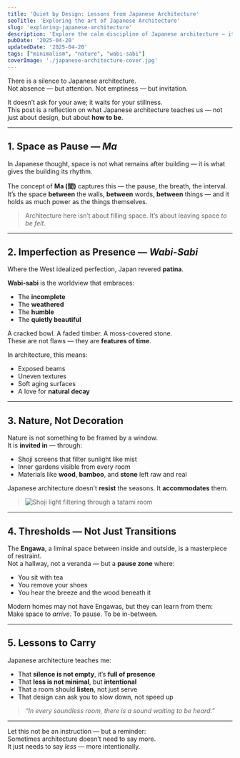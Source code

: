 ```yaml
---
title: 'Quiet by Design: Lessons from Japanese Architecture' 
seoTitle: 'Exploring the art of Japanese Architecture'
slug: 'exploring-japanese-architecture'
description: 'Explore the calm discipline of Japanese architecture — its roots in wabi-sabi, the use of wood, space as emptiness, and how its philosophies influence modern sustainable design.'
pubDate: '2025-04-20'
updatedDate: '2025-04-20'
tags: ["minimalism", "nature", "wabi-sabi"]
coverImage: './japanese-architecture-cover.jpg'
---
```


There is a silence to Japanese architecture.  
Not absence — but attention. Not emptiness — but invitation.  

It doesn’t ask for your awe; it waits for your stillness.  
This post is a reflection on what Japanese architecture teaches us — not just about design, but about **how to be**.

---

## 1. Space as Pause — _Ma_

In Japanese thought, space is not what remains after building — it is what gives the building its rhythm.

The concept of **Ma (間)** captures this — the pause, the breath, the interval.  
It’s the space **between** the walls, **between** words, **between** things — and it holds as much power as the things themselves.

> Architecture here isn’t about filling space. It’s about leaving space _to be felt_.

---

## 2. Imperfection as Presence — _Wabi-Sabi_

Where the West idealized perfection, Japan revered **patina**.  

**Wabi-sabi** is the worldview that embraces:
- The **incomplete**
- The **weathered**
- The **humble**
- The **quietly beautiful**

A cracked bowl. A faded timber. A moss-covered stone.  
These are not flaws — they are **features of time**.

In architecture, this means:
- Exposed beams
- Uneven textures
- Soft aging surfaces
- A love for **natural decay**

---

## 3. Nature, Not Decoration

Nature is not something to be framed by a window.  
It is **invited in** — through:

- Shoji screens that filter sunlight like mist  
- Inner gardens visible from every room  
- Materials like **wood**, **bamboo**, and **stone** left raw and real  

Japanese architecture doesn’t **resist** the seasons. It **accommodates** them.

> ![Shoji light filtering through a tatami room](https://images.unsplash.com/photo-1585974763613-7a899a7fdf8d?auto=format&fit=crop&w=1200&q=80)

---

## 4. Thresholds — Not Just Transitions

The **Engawa**, a liminal space between inside and outside, is a masterpiece of restraint.  
Not a hallway, not a veranda — but a **pause zone** where:

- You sit with tea  
- You remove your shoes  
- You hear the breeze and the wood beneath it

Modern homes may not have Engawas, but they can learn from them:  
Make space to *arrive*. To pause. To be in-between.

---

## 5. Lessons to Carry

Japanese architecture teaches me:

- That **silence is not empty**, it’s **full of presence**
- That **less is not minimal**, but **intentional**
- That a room should **listen**, not just serve
- That design can ask you to slow down, not speed up

> *“In every soundless room, there is a sound waiting to be heard.”*

---

Let this not be an instruction — but a reminder:  
Sometimes architecture doesn’t need to say more.  
It just needs to say _less_ — more intentionally.

